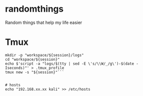 # randomthings
Random things that help my life easier


# Tmux 
```export session="engagement" # or experiments" or "laboratory"
mkdir -p "workspace/${session}/logs"
cd "workspace/${session}"
echo $'script -a "logs/$(tty | sed -E \'s/\\W/_/g\')-$(date -Iseconds)"' > .tmux_profile
tmux new -s "${session}"```


# hosts
echo "192.168.xx.xx kali" >> /etc/hosts

